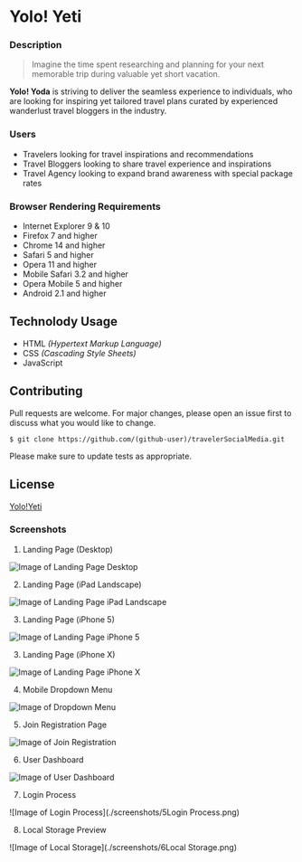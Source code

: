 # Yolo! Yeti

### Description
>Imagine the time spent researching and planning for your next memorable trip during valuable yet short vacation.

**Yolo! Yoda** is striving to deliver the seamless experience to individuals, who are looking for inspiring yet tailored travel plans curated by experienced wanderlust travel bloggers in the industry.

### Users
* Travelers looking for travel inspirations and recommendations
* Travel Bloggers looking to share travel experience and inspirations
* Travel Agency looking to expand brand awareness with special package rates

### Browser Rendering Requirements
* Internet Explorer 9 & 10
* Firefox 7 and higher
* Chrome 14 and higher
* Safari 5 and higher
* Opera 11 and higher
* Mobile Safari 3.2 and higher
* Opera Mobile 5 and higher
* Android 2.1 and higher

## Technolody Usage

* HTML *(Hypertext Markup Language)*
* CSS *(Cascading Style Sheets)*
* JavaScript

## Contributing
Pull requests are welcome. For major changes, please open an issue first to discuss what you would like to change.

`$ git clone https://github.com/(github-user)/travelerSocialMedia.git`

Please make sure to update tests as appropriate.

## License
[Yolo!Yeti](http://travelExplorer.surge.sh)

### Screenshots
1. Landing Page (Desktop)

![Image of Landing Page Desktop](./screenshots/1LandingPage(Desktop).png)

2. Landing Page (iPad Landscape)

![Image of Landing Page iPad Landscape](./screenshots/1aLandingPage(MobileiPadLandscape).png)

3. Landing Page (iPhone 5)

![Image of Landing Page iPhone 5](./screenshots/1bLandingPage(MobileiPhone5).png)

3. Landing Page (iPhone X)

![Image of Landing Page iPhone X](./screenshots/1cLandingPage(MobileiPhoneX).png)

4. Mobile Dropdown Menu

![Image of Dropdown Menu](./screenshots/2MenuDropdown(MobileiPhone5).png)

5. Join Registration Page

![Image of Join Registration](./screenshots/3Join.png)

6. User Dashboard

![Image of User Dashboard](./screenshots/4UserDashboard.png)

7. Login Process

![Image of Login Process](./screenshots/5Login Process.png)

8. Local Storage Preview

![Image of Local Storage](./screenshots/6Local Storage.png)

